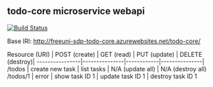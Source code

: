 todo-core microservice webapi
------------------------------

[![Build Status](https://travis-ci.org/freeuni-sdp/todo-core.svg?branch=master)](https://travis-ci.org/freeuni-sdp/todo-core)


Base IRI: http://freeuni-sdp-todo-core.azurewebsites.net/todo-core/

Resource (URI)	| POST (create) |	GET (read) |	PUT (update) |	DELETE (destroy)|
----------------|---------------|------------|---------------|
/todos |	create new task |	list tasks |	N/A (update all) |	N/A (destroy all)
/todos/1 |	error |	show task ID 1 |	update task ID 1 |	destroy task ID 1
